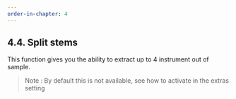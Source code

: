 ```yaml
---
order-in-chapter: 4
---
```


## 4.4. Split stems

This function gives you the ability to extract up to 4 instrument out of sample.

> Note : By default this is not available, see how to activate in the extras setting
